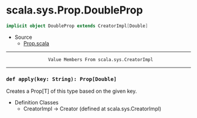 
#                          scala.sys.Prop.DoubleProp                          #

```scala
implicit object DoubleProp extends CreatorImpl[Double]
```

* Source
  * [Prop.scala](https://github.com/scala/scala/tree/6d09a1ba5f/src/library/scala/sys/Prop.scala#L1)


--------------------------------------------------------------------------------
                    Value Members From scala.sys.CreatorImpl
--------------------------------------------------------------------------------


### `def apply(key: String): Prop[Double]`                                   ###

Creates a Prop[T] of this type based on the given key.

* Definition Classes
  * CreatorImpl → Creator
(defined at scala.sys.CreatorImpl)
